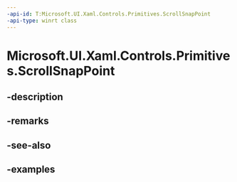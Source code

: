 ```yaml
---
-api-id: T:Microsoft.UI.Xaml.Controls.Primitives.ScrollSnapPoint
-api-type: winrt class
---
```


# Microsoft.UI.Xaml.Controls.Primitives.ScrollSnapPoint

<!--
public class ScrollSnapPoint : Microsoft.UI.Xaml.Controls.Primitives.ScrollSnapPointBase
-->


## -description

## -remarks

## -see-also

## -examples


